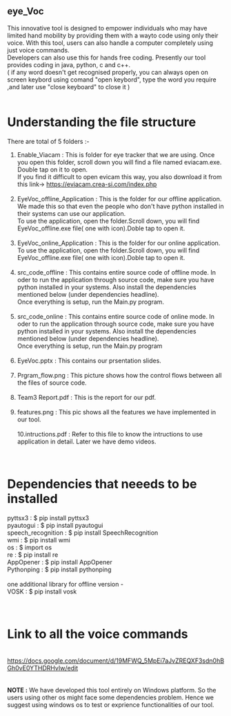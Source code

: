 ## eye_Voc
This innovative tool is designed to empower individuals who may have limited hand mobility by providing them with a wayto code using only their voice. With this tool, users can also handle a computer completely using just voice commands.</br>
Developers can also use this for hands free coding. Presently our tool provides coding in java, python, c and c++.</br>
( if any word doesn't get recognised properly, you can always open on screen keybord using comand "open keybord", type the word you require ,and later use "close keyboard" to close it )</br></br>

# Understanding the file structure
There are total of 5 folders :-
1. Enable_Viacam : This is folder for eye tracker that we are using. Once you open this folder, scroll down you will find a file named eviacam.exe. Double tap on                     it to open.</br>
                   If you find it difficult to open evicam this way, you also download it from this link-> https://eviacam.crea-si.com/index.php
  </br></br>                 
2. EyeVoc_offline_Application :  This is the folder for our offline application. We made this so that even the people who don't have python installed in their                           systems can use our application.</br>
                    To use the application, open the folder.Scroll down, you will find EyeVoc_offline.exe file( one with icon).Doble tap to open it.
  </br></br>                  
3. EyeVoc_online_Application : This is the folder for our online application.</br>
                     To use the application, open the folder.Scroll down, you will find EyeVoc_offline.exe file( one with icon).Doble tap to open it.
  </br></br>                   
4. src_code_offline : This contains entire source code of offline mode. In oder to run the application through source code, make sure you have python installed in                        your systems. Also install the dependencies mentioned below (under dependencies headline).</br>
                     Once everything is setup, run the Main.py program.
    </br></br>                 
 5. src_code_online : This contains entire source code of online mode. In oder to run the application through source code, make sure you have python installed in                          your systems. Also install the dependencies mentioned below (under dependencies headline).</br>
                       Once everything is setup, run the Main.py program
     </br></br>                  
  6. EyeVoc.pptx : This contains our prsentation slides.
  </br></br>
  7. Prgram_flow.png : This picture shows how the control flows between all the files of source code.
  </br></br>
  8. Team3 Report.pdf : This is the report for our pdf.
  </br></br>
  9. features.png :  This pic shows all the features we have implemented in our tool.
  </br></br>
  10.intructions.pdf : Refer to this file to know the intructions to use application in detail.
   Later we have demo videos.
   </br></br></br>
# Dependencies that neeeds to be installed
pyttsx3 : $ pip install pyttsx3 </br>
pyautogui : $ pip install pyautogui </br>
speech_recognition : $ pip install SpeechRecognition </br>
wmi : $ pip install wmi </br>
os : $ import os </br>
re : $ pip install re </br>
AppOpener : $ pip install AppOpener </br>
Pythonping : $ pip install pythonping </br>
</br>
one additional library for offline version -</br>
VOSK : $ pip install vosk
</br></br></br>

# Link to all the voice commands
</br> https://docs.google.com/document/d/19MFWQ_5MpEi7aJvZREQXF3sdn0hBGh0vE0YTHDRHvIw/edit
</br></br></br>
<b>NOTE :</b> We have developed this tool entirely on Windows platform. So the users using other os might face some dependencies problem. Hence we suggest using windows os to test or exprience functionalities of our tool.


